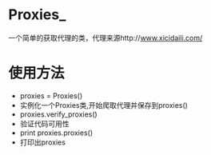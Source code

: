 # Proxies_
一个简单的获取代理的类，代理来源http://www.xicidaili.com/

# 使用方法
* proxies = Proxies()
 * 实例化一个Proxies类,开始爬取代理并保存到proxies()
* proxies.verify_proxies()
 * 验证代码可用性
* print proxies.proxies()
 * 打印出proxies


